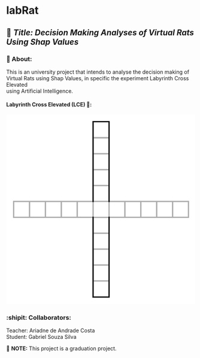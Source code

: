 # labRat

## :rocket: ***Title: Decision Making Analyses of Virtual Rats Using Shap Values***

### :dart: About:
<p>This is an university project that intends to analyse the decision making of <br>
Virtual Rats using Shap Values, in specific the experiment Labyrinth Cross Elevated <br>
using Artificial Intelligence.</p>

#### Labyrinth Cross Elevated (LCE) :rat::
![](/labrinth.png)

### :shipit: Collaborators:
<p>   Teacher: Ariadne de Andrade Costa <br>
   Student: Gabriel Souza Silva</p>

:pushpin: __NOTE:__ This project is a graduation project.
